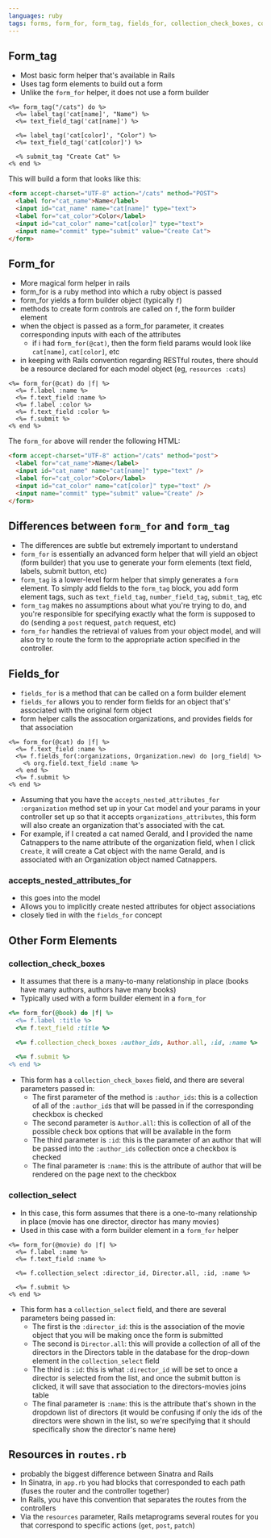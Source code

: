 ```yaml
---
languages: ruby
tags: forms, form_for, form_tag, fields_for, collection_check_boxes, collection_select
---
```


## Form_tag
- Most basic form helper that's available in Rails
- Uses tag form elements to build out a form
- Unlike the `form_for` helper, it does not use a form builder

```
<%= form_tag("/cats") do %>
  <%= label_tag('cat[name]', "Name") %>
  <%= text_field_tag('cat[name]') %>

  <%= label_tag('cat[color]', "Color") %>
  <%= text_field_tag('cat[color]') %>

  <% submit_tag "Create Cat" %>
<% end %>
```

This will build a form that looks like this:

```html
<form accept-charset="UTF-8" action="/cats" method="POST">
  <label for="cat_name">Name</label>
  <input id="cat_name" name="cat[name]" type="text">
  <label for="cat_color">Color</label>
  <input id="cat_color" name="cat[color]" type="text">
  <input name="commit" type="submit" value="Create Cat">
</form>
```

## Form_for
- More magical form helper in rails
- form_for is a ruby method into which a ruby object is passed
- form_for yields a form builder object (typically `f`)
- methods to create form controls are called on `f`, the form builder element
- when the object is passed as a form_for parameter, it creates corresponding inputs with each of the attributes
    - if i had `form_for(@cat)`, then the form field params would look like `cat[name]`, `cat[color]`, etc
- in keeping with Rails convention regarding RESTful routes, there should be a resource declared for each model object (eg, `resources :cats`)

```
<%= form_for(@cat) do |f| %>
  <%= f.label :name %>
  <%= f.text_field :name %>
  <%= f.label :color %>
  <%= f.text_field :color %>
  <%= f.submit %>
<% end %>
```

The `form_for` above will render the following HTML:

```html
<form accept-charset="UTF-8" action="/cats" method="post">
  <label for="cat_name">Name</label>
  <input id="cat_name" name="cat[name]" type="text" />
  <label for="cat_color">Color</label>
  <input id="cat_color" name="cat[color]" type="text" />
  <input name="commit" type="submit" value="Create" />
</form>
```

## Differences between `form_for` and `form_tag`
- The differences are subtle but extremely important to understand
- `form_for` is essentially an advanced form helper that will yield an object (form builder) that you use to generate your form elements (text field, labels, submit button, etc)
- `form_tag` is a lower-level form helper that simply generates a `form` element. To simply add fields to the `form_tag` block, you add form element tags, such as `text_field_tag`, `number_field_tag`, `submit_tag`, etc
- `form_tag` makes no assumptions about what you're trying to do, and you're responsible for specifying exactly what the form is supposed to do (sending a `post` request, `patch` request, etc)
- `form_for` handles the retrieval of values from your object model, and will also try to route the form to the appropriate action specified in the controller.

## Fields_for
- `fields_for` is a method that can be called on a form builder element
- `fields_for` allows you to render form fields for an object that's' associated with the original form object
- form helper calls the assocation organizations, and provides fields for that association

```
<%= form_for(@cat) do |f| %>
  <%= f.text_field :name %>
  <%= f.fields_for(:organizations, Organization.new) do |org_field| %>
    <% org.field.text_field :name %>
  <% end %>
  <%= f.submit %>
<% end %>
```

- Assuming that you have the `accepts_nested_attributes_for :organization` method set up in your `Cat` model and your params in your controller set up so that it accepts `organizations_attributes`, this form will also create an organization that's associated with the cat.
- For example, if I created a cat named Gerald, and I provided the name Catnappers to the name attribute of the organization field, when I click `Create`, it will create a Cat object with the name Gerald, and is associated with an Organization object named Catnappers.

### accepts_nested_attributes_for  
- this goes into the model
- Allows you to implicitly create nested attributes for object associations
- closely tied in with the `fields_for` concept

## Other Form Elements

### collection_check_boxes
- It assumes that there is a many-to-many relationship in place (books have many authors, authors have many books)
- Typically used with a form builder element in a `form_for`

```ruby
<%= form_for(@book) do |f| %>
  <%= f.label :title %>
  <%= f.text_field :title %>

  <%= f.collection_check_boxes :author_ids, Author.all, :id, :name %>

  <%= f.submit %>
<% end %>
```

- This form has a `collection_check_boxes` field, and there are several parameters passed in:
  - The first parameter of the method is `:author_ids`: this is a collection of all of the `:author_id`s that will be passed in if the corresponding checkbox is checked
  - The second parameter is `Author.all`: this is collection of all of the possible check box options that will be available in the form
  - The third parameter is `:id`: this is the parameter of an author that will be passed into the `:author_ids` collection once a checkbox is checked
  - The final parameter is `:name`: this is the attribute of author that will be rendered on the page next to the checkbox

### collection_select
- In this case, this form assumes that there is a one-to-many relationship in place (movie has one director, director has many movies)
- Used in this case with a form builder element in a `form_for` helper

```
<%= form_for(@movie) do |f| %>
  <%= f.label :name %>
  <%= f.text_field :name %>

  <%= f.collection_select :director_id, Director.all, :id, :name %>

  <%= f.submit %>
<% end %>
```

- This form has a `collection_select` field, and there are several parameters being passed in:
  - The first is the `:director_id`: this is the association of the movie object that you will be making once the form is submitted
  - The second is `Director.all`: this will provide a collection of all of the directors in the Directors table in the database for the drop-down element in the `collection_select` field
  - The third is `:id`: this is what `:director_id` will be set to once a director is selected from the list, and once the submit button is clicked, it will save that association to the directors-movies joins table
  - The final parameter is `:name`: this is the attribute that's shown in the dropdown list of directors (it would be confusing if only the ids of the directors were shown in the list, so we're specifying that it should specifically show the director's name here)

## Resources in `routes.rb`
- probably the biggest difference between Sinatra and Rails
- In Sinatra, in `app.rb` you had blocks that corresponded to each path (fuses the router and the controller together)
- In Rails, you have this convention that separates the routes from the controllers
- Via the `resources` parameter, Rails metaprograms several routes for you that correspond to specific actions (`get`, `post`, `patch`)
